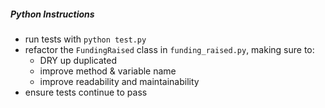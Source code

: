 ##### Python Instructions
* run tests with `python test.py`
* refactor the `FundingRaised` class in `funding_raised.py`, making sure to:
  * DRY up duplicated
  * improve method & variable name
  * improve readability and maintainability
* ensure tests continue to pass
